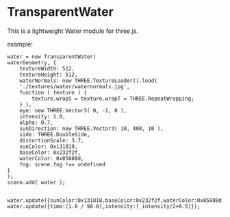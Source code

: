 # TransparentWater

This is a lightweight Water module for three.js.


example:

    water = new TransparentWater(
	waterGeometry, {
	    textureWidth: 512,
	    textureHeight: 512,
	    waterNormals: new THREE.TextureLoader().load(
		'./textures/water/waternormals.jpg',
		function ( texture ) {
		    texture.wrapS = texture.wrapT = THREE.RepeatWrapping;
		} ),
	    eye: new THREE.Vector3( 0, -1, 0 ),
	    intensity: 1.0,
	    alpha: 0.7,
	    sunDirection: new THREE.Vector3( 10, 400, 10 ),
	    side: THREE.DoubleSide,
	    distortionScale: 3.7,
	    sunColor: 0x131818,
	    baseColor: 0x232f2f,
	    waterColor: 0x85888d,
	    fog: scene.fog !== undefined
	}
    );
    scene.add( water );


    water.update({sunColor:0x131818,baseColor:0x232f2f,waterColor:0x85888d,alpha:0.85});
    water.update({time:(1.0 / 90.0),intensity:(_intensity/2+0.5)});

